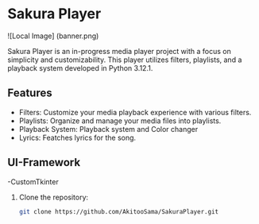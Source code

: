 # Sakura Player

![Local Image] (banner.png)

Sakura Player is an in-progress media player project with a focus on simplicity and customizability. This player utilizes filters, playlists, and a playback system developed in Python 3.12.1.

## Features

- Filters: Customize your media playback experience with various filters.
- Playlists: Organize and manage your media files into playlists.
- Playback System: Playback system and Color changer
- Lyrics: Featches lyrics for the song.

## UI-Framework

-CustomTkinter

1. Clone the repository:
   ```bash
   git clone https://github.com/AkitooSama/SakuraPlayer.git
